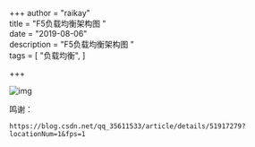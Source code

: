 +++
author = "raikay"  
title = "F5负载均衡架构图 "  
date = "2019-08-06"  
description = "F5负载均衡架构图 "  
tags = [
    "负载均衡",
]  

+++

![img](https://raikay.coding.net/p/code/d/m1/git/raw/master/20200811133650.gif)

鸣谢：

```
https://blog.csdn.net/qq_35611533/article/details/51917279?locationNum=1&fps=1
```